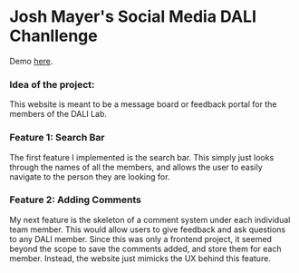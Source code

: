 # Josh Mayer's Social Media DALI Chanllenge

Demo [here](https://dalisocialmedia.vercel.app).

### Idea of the project:
This website is meant to be a message board or feedback portal for the members of the DALI Lab. 

### Feature 1: Search Bar
The first feature I implemented is the search bar. This simply just looks through the names of all the members, and allows the user to easily navigate to the person they are looking for.

### Feature 2: Adding Comments
My next feature is the skeleton of a comment system under each individual team member. This would allow users to give feedback and ask questions to any DALI member. Since this was only a frontend project, it seemed beyond the scope to save the comments added, and store them for each member. Instead, the website just mimicks the UX behind this feature.
